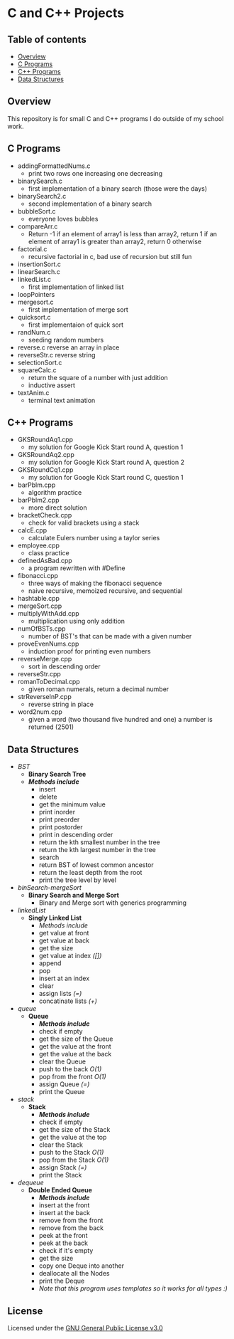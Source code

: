 # C and C++ Projects

## Table of contents
* [Overview](#overview)
* [C Programs](#c-programs)
* [C++ Programs](#c-programs-1)
* [Data Structures](#data-structures)

## Overview
This repository is for small C and C++ programs I do outside of my school work.

## C Programs
- addingFormattedNums.c
    - print two rows one increasing one decreasing
- binarySearch.c
    - first implementation of a binary search (those were the days)
- binarySearch2.c
    - second implementation of a binary search
- bubbleSort.c
    - everyone loves bubbles
- compareArr.c
    - Return -1 if an element of array1 is less than array2, return 1 if an element of array1 is greater than array2, return 0 otherwise
- factorial.c
    - recursive factorial in c, bad use of recursion but still fun
- insertionSort.c
- linearSearch.c
- linkedList.c
    - first implementation of linked list
- loopPointers
- mergesort.c
    - first implementation of merge sort
- quicksort.c
    - first implementaion of quick sort
- randNum.c
    - seeding random numbers
- reverse.c
    reverse an array in place
- reverseStr.c
    reverse string
- selectionSort.c
- squareCalc.c
    - return the square of a number with just addition
    - inductive assert
- textAnim.c
    - terminal text animation

## C++ Programs
- GKSRoundAq1.cpp
    - my solution for Google Kick Start round A, question 1
- GKSRoundAq2.cpp
    - my solution for Google Kick Start round A, question 2
- GKSRoundCq1.cpp
    - my solution for Google Kick Start round C, question 1
- barPblm.cpp
    - algorithm practice
- barPblm2.cpp
    - more direct solution
- bracketCheck.cpp
    - check for valid brackets using a stack
- calcE.cpp
    - calculate Eulers number using a taylor series
- employee.cpp
    - class practice
- definedAsBad.cpp
  - a program rewritten with #Define
- fibonacci.cpp
    - three ways of making the fibonacci sequence
    - naive recursive, memoized recursive, and sequential
- hashtable.cpp
- mergeSort.cpp
- multiplyWithAdd.cpp
    - multiplication using only addition
- numOfBSTs.cpp
    - number of BST's that can be made with a given number
- proveEvenNums.cpp
    - induction proof for printing even numbers
- reverseMerge.cpp
    - sort in descending order
- reverseStr.cpp
- romanToDecimal.cpp
    - given roman numerals, return a decimal number
- strReverseInP.cpp
    - reverse string in place
- word2num.cpp
    - given a word (two thousand five hundred and one) a number is returned (2501)

## Data Structures

- *BST*
    - **Binary Search Tree**
	- ***Methods include***
		- insert
		- delete
		- get the minimum value
		- print inorder
		- print preorder
		- print postorder
		- print in descending order
		- return the kth smallest number in the tree
		- return the kth largest number in the tree
		- search
		- return BST of lowest common ancestor
		- return the least depth from the root
		- print the tree level by level
- *binSearch-mergeSort*
  - **Binary Search and Merge Sort**
    - Binary and Merge sort with generics programming
- *linkedList*
  - **Singly Linked List**
    - *Methods include*
    - get value at front
    - get value at back
    - get the size
    - get value at index *([])*
    - append
    - pop
    - insert at an index
    - clear
    - assign lists *(=)*
    - concatinate lists *(+)*
- *queue*
  - **Queue**
  	- ***Methods include***
    - check if empty
    - get the size of the Queue
    - get the value at the front
    - get the value at the back
    - clear the Queue
    - push to the back *O(1)*
    - pop from the front *O(1)*
    - assign Queue *(=)*
    - print the Queue
- *stack*
  - **Stack**
  	- ***Methods include***
    - check if empty
    - get the size of the Stack
    - get the value at the top
    - clear the Stack
    - push to the Stack *O(1)*
    - pop from the Stack *O(1)*
    - assign Stack *(=)*
    - print the Stack
- *dequeue*
  - **Double Ended Queue**
  	- ***Methods include***
    - insert at the front
    - insert at the back
    - remove from the front
    - remove from the back
    - peek at the front
    - peek at the back
    - check if it's empty
    - get the size
    - copy one Deque into another
    - deallocate all the Nodes
    - print the Deque
    - *Note that this program uses templates so it works for all types :)*


## License
Licensed under the [GNU General Public License v3.0](LICENSE)
